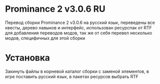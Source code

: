 # Prominance 2 v3.0.6 RU
Перевод сборки Prominance 2 v3.0.6 на русский язык, переведены все квесты, дерево навыков и интерфейс, использован ресурспак от RTF для добавления переводов  модов, так же от себя перевел несколько модов, специфичных для этой сборки
# Установка
Закинуть файлы в корневой каталог сборки с заменой элементов, в игре поставить русский язык, в пакетах ресурсов выбрать RTF
